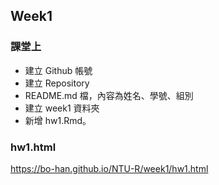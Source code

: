 ## Week1
### 課堂上
* 建立 Github 帳號
* 建立 Repository
* README.md 檔，內容為姓名、學號、組別
* 建立 week1 資料夾
* 新增 hw1.Rmd。

### hw1.html
https://bo-han.github.io/NTU-R/week1/hw1.html
